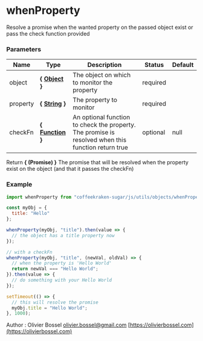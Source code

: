 # whenProperty

Resolve a promise when the wanted property on the passed object exist or pass the check function provided

### Parameters

| Name     | Type                                                                                                       | Description                                                                                        | Status   | Default |
| -------- | ---------------------------------------------------------------------------------------------------------- | -------------------------------------------------------------------------------------------------- | -------- | ------- |
| object   | **{ [Object](https://developer.mozilla.org/fr/docs/Web/JavaScript/Reference/Objets_globaux/Object) }**     | The object on which to monitor the property                                                        | required |
| property | **{ [String](https://developer.mozilla.org/fr/docs/Web/JavaScript/Reference/Objets_globaux/String) }**     | The property to monitor                                                                            | required |
| checkFn  | **{ [Function](https://developer.mozilla.org/fr/docs/Web/JavaScript/Reference/Objets_globaux/Function) }** | An optional function to check the property. The promise is resolved when this function return true | optional | null    |

Return **{ (Promise) }** The promise that will be resolved when the property exist on the object (and that it passes the checkFn)

### Example

```js
import whenProperty from "coffeekraken-sugar/js/utils/objects/whenProperty";

const myObj = {
  title: "Hello"
};

whenProperty(myObj, "title").then(value => {
  // the object has a title property now
});

// with a checkFn
whenProperty(myObj, "title", (newVal, oldVal) => {
  // when the property is 'Hello World'
  return newVal === "Hello World";
}).then(value => {
  // do something with your Hello World
});

setTimeout(() => {
  // this will resolve the promise
  myObj.title = "Hello World";
}, 1000);
```

Author : Olivier Bossel [olivier.bossel@gmail.com](mailto:olivier.bossel@gmail.com) [https://olivierbossel.com](https://olivierbossel.com)

